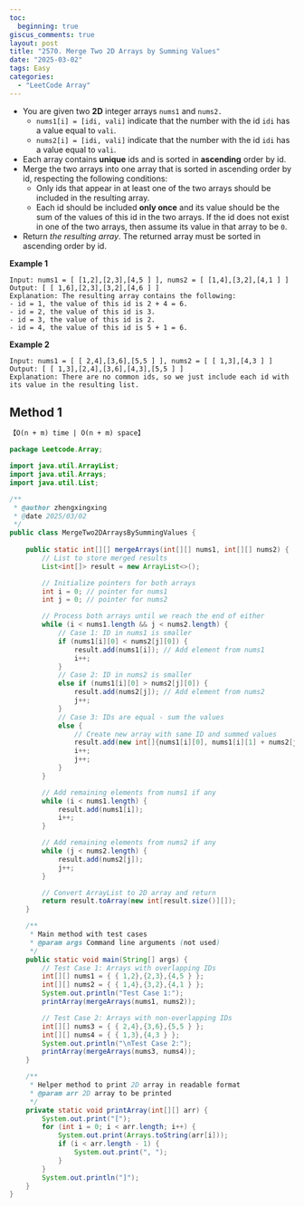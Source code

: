 ```yaml
---
toc:
  beginning: true
giscus_comments: true
layout: post
title: "2570. Merge Two 2D Arrays by Summing Values"
date: "2025-03-02"
tags: Easy
categories:
  - "LeetCode Array" 
---
```


- You are given two **2D** integer arrays `nums1` and `nums2.`
  - `nums1[i] = [idi, vali]` indicate that the number with the id `idi` has a value equal to `vali`.
  - `nums2[i] = [idi, vali]` indicate that the number with the id `idi` has a value equal to `vali`.
- Each array contains **unique** ids and is sorted in **ascending** order by id.
- Merge the two arrays into one array that is sorted in ascending order by id, respecting the following conditions:
  - Only ids that appear in at least one of the two arrays should be included in the resulting array.
  - Each id should be included **only once** and its value should be the sum of the values of this id in the two arrays. If the id does not exist in one of the two arrays, then assume its value in that array to be `0`.
- Return *the resulting array*. The returned array must be sorted in ascending order by id.

**Example 1**

```
Input: nums1 = [ [1,2],[2,3],[4,5 ] ], nums2 = [ [1,4],[3,2],[4,1 ] ]
Output: [ [ 1,6],[2,3],[3,2],[4,6 ] ]
Explanation: The resulting array contains the following:
- id = 1, the value of this id is 2 + 4 = 6.
- id = 2, the value of this id is 3.
- id = 3, the value of this id is 2.
- id = 4, the value of this id is 5 + 1 = 6.
```

**Example 2**

```
Input: nums1 = [ [ 2,4],[3,6],[5,5 ] ], nums2 = [ [ 1,3],[4,3 ] ]
Output: [ [ 1,3],[2,4],[3,6],[4,3],[5,5 ] ]
Explanation: There are no common ids, so we just include each id with its value in the resulting list.
```

## Method 1

```tex
【O(n + m) time | O(n + m) space】
```

```java
package Leetcode.Array;

import java.util.ArrayList;
import java.util.Arrays;
import java.util.List;

/**
 * @author zhengxingxing
 * @date 2025/03/02
 */
public class MergeTwo2DArraysBySummingValues {
    
    public static int[][] mergeArrays(int[][] nums1, int[][] nums2) {
        // List to store merged results
        List<int[]> result = new ArrayList<>();

        // Initialize pointers for both arrays
        int i = 0; // pointer for nums1
        int j = 0; // pointer for nums2

        // Process both arrays until we reach the end of either
        while (i < nums1.length && j < nums2.length) {
            // Case 1: ID in nums1 is smaller
            if (nums1[i][0] < nums2[j][0]) {
                result.add(nums1[i]); // Add element from nums1
                i++;
            }
            // Case 2: ID in nums2 is smaller
            else if (nums1[i][0] > nums2[j][0]) {
                result.add(nums2[j]); // Add element from nums2
                j++;
            }
            // Case 3: IDs are equal - sum the values
            else {
                // Create new array with same ID and summed values
                result.add(new int[]{nums1[i][0], nums1[i][1] + nums2[j][1]});
                i++;
                j++;
            }
        }

        // Add remaining elements from nums1 if any
        while (i < nums1.length) {
            result.add(nums1[i]);
            i++;
        }

        // Add remaining elements from nums2 if any
        while (j < nums2.length) {
            result.add(nums2[j]);
            j++;
        }

        // Convert ArrayList to 2D array and return
        return result.toArray(new int[result.size()][]);
    }

    /**
     * Main method with test cases
     * @param args Command line arguments (not used)
     */
    public static void main(String[] args) {
        // Test Case 1: Arrays with overlapping IDs
        int[][] nums1 = { { 1,2},{2,3},{4,5 } };
        int[][] nums2 = { { 1,4},{3,2},{4,1 } };
        System.out.println("Test Case 1:");
        printArray(mergeArrays(nums1, nums2));

        // Test Case 2: Arrays with non-overlapping IDs
        int[][] nums3 = { { 2,4},{3,6},{5,5 } };
        int[][] nums4 = { { 1,3},{4,3 } };
        System.out.println("\nTest Case 2:");
        printArray(mergeArrays(nums3, nums4));
    }

    /**
     * Helper method to print 2D array in readable format
     * @param arr 2D array to be printed
     */
    private static void printArray(int[][] arr) {
        System.out.print("[");
        for (int i = 0; i < arr.length; i++) {
            System.out.print(Arrays.toString(arr[i]));
            if (i < arr.length - 1) {
                System.out.print(", ");
            }
        }
        System.out.println("]");
    }
}

```





